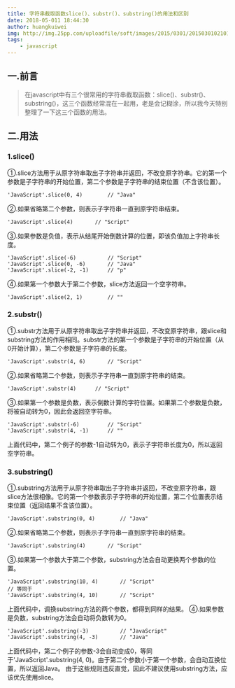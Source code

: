 ```yaml
---
title: 字符串截取函数slice()、substr()、substring()的用法和区别
date: 2018-05-011 18:44:30
author: huangkuiwei
img: http://img.25pp.com/uploadfile/soft/images/2015/0301/20150301021016689.jpg
tags: 
    - javascript
---
```

## 一.前言
> 在javascript中有三个很常用的字符串截取函数：slice()、substr()、substring()，这三个函数经常混在一起用，老是会记糊涂，所以我今天特别整理了一下这三个函数的用法。
## 二.用法
### 1.slice()
①.slice方法用于从原字符串取出子字符串并返回，不改变原字符串。它的第一个参数是子字符串的开始位置，第二个参数是子字符串的结束位置（不含该位置）。
```
'JavaScript'.slice(0, 4)        // "Java"
```
②.如果省略第二个参数，则表示子字符串一直到原字符串结束。
```
'JavaScript'.slice(4)       // "Script"
```
③.如果参数是负值，表示从结尾开始倒数计算的位置，即该负值加上字符串长度。
```
'JavaScript'.slice(-6)          // "Script"
'JavaScript'.slice(0, -6)       // "Java"
'JavaScript'.slice(-2, -1)      // "p"
```
④.如果第一个参数大于第二个参数，slice方法返回一个空字符串。
```
'JavaScript'.slice(2, 1)        // ""
```
### 2.substr()
①.substr方法用于从原字符串取出子字符串并返回，不改变原字符串，跟slice和substring方法的作用相同。substr方法的第一个参数是子字符串的开始位置（从0开始计算），第二个参数是子字符串的长度。
```
'JavaScript'.substr(4, 6)       // "Script"
```
②.如果省略第二个参数，则表示子字符串一直到原字符串的结束。
```$xslt
'JavaScript'.substr(4)      // "Script"
```
③.如果第一个参数是负数，表示倒数计算的字符位置。如果第二个参数是负数，将被自动转为0，因此会返回空字符串。
```$xslt
'JavaScript'.substr(-6)         // "Script"
'JavaScript'.substr(4, -1)      // ""
```
上面代码中，第二个例子的参数-1自动转为0，表示子字符串长度为0，所以返回空字符串。
### 3.substring()
①.substring方法用于从原字符串取出子字符串并返回，不改变原字符串，跟slice方法很相像。它的第一个参数表示子字符串的开始位置，第二个位置表示结束位置（返回结果不含该位置）。
```$xslt
'JavaScript'.substring(0, 4)        // "Java"
```
②.如果省略第二个参数，则表示子字符串一直到原字符串的结束。
```$xslt
'JavaScript'.substring(4)       // "Script"
```
③.如果第一个参数大于第二个参数，substring方法会自动更换两个参数的位置。
```$xslt
'JavaScript'.substring(10, 4)       // "Script"
// 等同于
'JavaScript'.substring(4, 10)       // "Script"
```
上面代码中，调换substring方法的两个参数，都得到同样的结果。
④.如果参数是负数，substring方法会自动将负数转为0。
```$xslt
'JavaScript'.substring(-3)          // "JavaScript"
'JavaScript'.substring(4, -3)       // "Java"
```
上面代码中，第二个例子的参数-3会自动变成0，等同于'JavaScript'.substring(4, 0)。由于第二个参数小于第一个参数，会自动互换位置，所以返回Java。
由于这些规则违反直觉，因此不建议使用substring方法，应该优先使用slice。